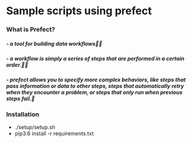 # Sample scripts using prefect

### What is Prefect?

##### - a tool for building data workflows
##### - a workflow is simply a series of steps that are performed in a certain order.
##### - prefect allows you to specify more complex behaviors, like steps that pass information or data to other steps, steps that automatically retry when they encounter a problem, or steps that only run when previous steps fail.


### Installation
* ./setup/setup.sh
* pip3.6 install -r requirements.txt

